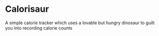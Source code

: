 Calorisaur
==========

A simple calorie tracker which uses a lovable but hungry dinosaur to guilt you into recording calorie counts
